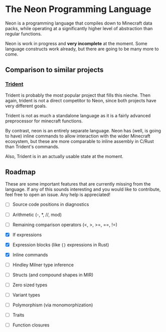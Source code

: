 # The Neon Programming Language

Neon is a programming language that compiles down to Minecraft data packs, while operating at a significantly higher level of abstraction than regular functions.

Neon is work in progress and **very incomplete** at the moment. Some language constructs work already, but there are going to be many more to come.

## Comparison to similar projects

### [Trident](https://www.energyxxer.com/trident/)
Trident is probably the most popular project that fills this nieche. Then again, trident is not a direct competitor to Neon, since both projects have very different goals.

Trident is not as much a standalone language as it is a fairly advanced preprocessor for minecraft functions.

By contrast, neon is an entirely separate language. Neon has (well, is going to have) inline commands to allow interaction with the wider Minecraft ecosystem, but these are more comparable to inline assembly in C/Rust than Trident's commands.

Also, Trident is in an actually usable state at the moment.

## Roadmap

These are some important features that are currently missing from the language. If any of this sounds interesting and you would like to contribute, feel free to open an issue. Any help is appreciated!

- [ ] Source code positions in diagnostics
- [ ] Arithmetic (-, *, //, mod)
- [ ] Remaining comparison operators (<, >, >=, ==, !=)
- [X] If expressions
- [X] Expression blocks (like `{}` expressions in Rust)
- [X] Inline commands
- [ ] Hindley Milner type inference
- [ ] Structs (and compound shapes in MIR)
- [ ] Zero sized types
- [ ] Variant types
- [ ] Polymorphism (via monomorphization)
- [ ] Traits
- [ ] Function closures

